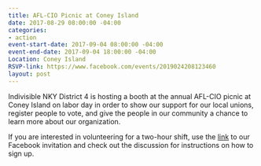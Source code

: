 ```yaml
---
title: AFL-CIO Picnic at Coney Island
date: 2017-08-29 08:00:00 -04:00
categories:
- action
event-start-date: 2017-09-04 08:00:00 -04:00
event-end-date: 2017-09-04 18:00:00 -04:00
Location: Coney Island
RSVP-link: https://www.facebook.com/events/2019024208123460
layout: post
---
```


Indivisible NKY District 4 is hosting a booth at the annual AFL-CIO picnic at Coney Island on labor day in order to show our support for our local unions, register people to vote, and give the people in our community a chance to learn more about our organization.

If you are interested in volunteering for a two-hour shift, use the [link](https://www.facebook.com/events/2019024208123460) to our Facebook invitation and check out the discussion for instructions on how to sign up.